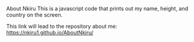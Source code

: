 About Nkiru
This is a javascript code that prints out my name, height, and country on the screen.

This link will lead to the repository about me: https://nkiru1.github.io/AboutNkiru/
